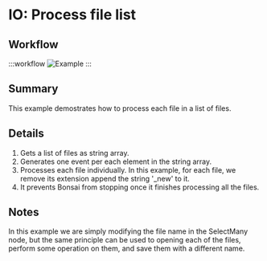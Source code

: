 # IO: Process file list

## Workflow

:::workflow
![Example](~/workflows//BonsaiExamples/IO/ProcessFileList/ProcessFileList.bonsai)
:::

## Summary
This example demostrates how to process each file in a list of files.

## Details
1. Gets a list of files as string array.
2. Generates one event per each element in the string array.
3. Processes each file individually. In this example, for each file, we remove its extension append the string '_new' to it.
4. It prevents Bonsai from stopping once it finishes processing all the files.

## Notes
In this example we are simply modifying the file name in the SelectMany node, but the same principle can be used to opening each of the files, perform some operation on them, and save them with a different name. 


